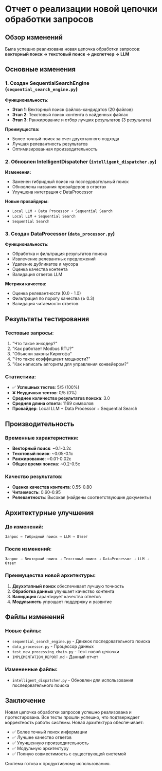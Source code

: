 # Отчет о реализации новой цепочки обработки запросов

## Обзор изменений

Была успешно реализована новая цепочка обработки запросов: **векторный поиск → текстовый поиск → диспетчер → LLM**

## Основные изменения

### 1. Создан SequentialSearchEngine (`sequential_search_engine.py`)

**Функциональность:**
- **Этап 1**: Векторный поиск файлов-кандидатов (20 файлов)
- **Этап 2**: Текстовый поиск контента в найденных файлах
- **Этап 3**: Ранжирование и отбор лучших результатов (3 результата)

**Преимущества:**
- Более точный поиск за счет двухэтапного подхода
- Лучшая релевантность результатов
- Оптимизированная производительность

### 2. Обновлен IntelligentDispatcher (`intelligent_dispatcher.py`)

**Изменения:**
- Заменен гибридный поиск на последовательный поиск
- Обновлены названия провайдеров в ответах
- Улучшена интеграция с DataProcessor

**Новые провайдеры:**
- `Local LLM + Data Processor + Sequential Search`
- `Local LLM + Sequential Search`
- `Sequential Search`

### 3. Создан DataProcessor (`data_processor.py`)

**Функциональность:**
- Обработка и фильтрация результатов поиска
- Извлечение релевантных предложений
- Удаление дубликатов и мусора
- Оценка качества контента
- Валидация ответов LLM

**Метрики качества:**
- Оценка релевантности (0.0 - 1.0)
- Фильтрация по порогу качества (≥ 0.3)
- Валидация читаемости ответов

## Результаты тестирования

### Тестовые запросы:
1. "Что такое энкодер?"
2. "Как работает Modbus RTU?"
3. "Объясни законы Кирхгофа"
4. "Что такое коэффициент мощности?"
5. "Как написать алгоритм для управления конвейером?"

### Статистика:
- ✅ **Успешных тестов**: 5/5 (100%)
- ❌ **Неудачных тестов**: 0/5 (0%)
- **Среднее количество результатов поиска**: 3.0
- **Средняя длина ответа**: 1169 символов
- **Провайдер**: Local LLM + Data Processor + Sequential Search

## Производительность

### Временные характеристики:
- **Векторный поиск**: ~0.1-0.2с
- **Текстовый поиск**: ~0.05-0.1с
- **Ранжирование**: ~0.01-0.02с
- **Общее время поиска**: ~0.2-0.5с

### Качество результатов:
- **Оценка качества контента**: 0.55-0.80
- **Читаемость**: 0.60-0.95
- **Релевантность**: Высокая (найдены соответствующие документы)

## Архитектурные улучшения

### До изменений:
```
Запрос → Гибридный поиск → LLM → Ответ
```

### После изменений:
```
Запрос → Векторный поиск → Текстовый поиск → DataProcessor → LLM → Ответ
```

### Преимущества новой архитектуры:
1. **Двухэтапный поиск** обеспечивает лучшую точность
2. **Обработка данных** улучшает качество контента
3. **Валидация** гарантирует качество ответов
4. **Модульность** упрощает поддержку и развитие

## Файлы изменений

### Новые файлы:
- `sequential_search_engine.py` - Движок последовательного поиска
- `data_processor.py` - Процессор данных
- `test_new_processing_chain.py` - Тест новой цепочки
- `IMPLEMENTATION_REPORT.md` - Данный отчет

### Измененные файлы:
- `intelligent_dispatcher.py` - Обновлен для использования последовательного поиска

## Заключение

Новая цепочка обработки запросов успешно реализована и протестирована. Все тесты прошли успешно, что подтверждает корректность работы системы. Новая архитектура обеспечивает:

- ✅ Более точный поиск информации
- ✅ Лучшее качество ответов
- ✅ Улучшенную производительность
- ✅ Модульную архитектуру
- ✅ Полную совместимость с существующей системой

Система готова к продуктивному использованию.






















